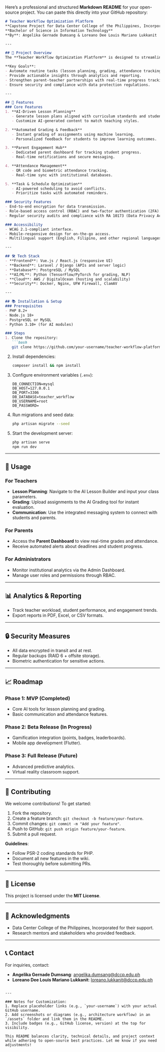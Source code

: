 Here’s a professional and structured **Markdown README** for your open-source project. You can paste this directly into your GitHub repository:

```markdown
# Teacher Workflow Optimization Platform  
**Capstone Project for Data Center College of the Philippines, Incorporated**  
**Bachelor of Science in Information Technology**  
**By**: Angelika Gernade Dumsang & Loreano Dee Louis Mariano Lukkanit  

---

## 📌 Project Overview  
The **Teacher Workflow Optimization Platform** is designed to streamline administrative tasks, enhance instructional efficiency, and foster collaboration between teachers, students, and parents. By integrating AI-driven tools, automated workflows, and robust communication features, the platform reduces teachers' non-instructional burdens, allowing them to focus on delivering quality education.  

**Key Goals**:  
- Automate routine tasks (lesson planning, grading, attendance tracking).  
- Provide actionable insights through analytics and reporting.  
- Strengthen parent-teacher partnerships with real-time progress tracking.  
- Ensure security and compliance with data protection regulations.  

---

## 🚀 Features  
### Core Features  
1. **AI-Driven Lesson Planning**  
   - Generate lesson plans aligned with curriculum standards and student needs.  
   - Customize AI-generated content to match teaching styles.  

2. **Automated Grading & Feedback**  
   - Instant grading of assignments using machine learning.  
   - Personalized feedback for students to improve learning outcomes.  

3. **Parent Engagement Hub**  
   - Dedicated parent dashboard for tracking student progress.  
   - Real-time notifications and secure messaging.  

4. **Attendance Management**  
   - QR code and biometric attendance tracking.  
   - Real-time sync with institutional databases.  

5. **Task & Schedule Optimization**  
   - AI-powered scheduling to avoid conflicts.  
   - Prioritize tasks with automated reminders.  

### Security Features  
- End-to-end encryption for data transmission.  
- Role-based access control (RBAC) and two-factor authentication (2FA).  
- Regular security audits and compliance with RA 10173 (Data Privacy Act).  

### Accessibility  
- WCAG 2.1-compliant interface.  
- Mobile-responsive design for on-the-go access.  
- Multilingual support (English, Filipino, and other regional languages).  

---

## 🛠️ Tech Stack  
- **Frontend**: Vue.js / React.js (responsive UI)  
- **Backend**: Laravel / Django (APIs and server logic)  
- **Database**: PostgreSQL / MySQL  
- **AI/ML**: Python (TensorFlow/PyTorch for grading, NLP)  
- **Cloud**: AWS / DigitalOcean (hosting and scalability)  
- **Security**: Docker, Nginx, UFW Firewall, ClamAV  

---

## 📚 Installation & Setup  
### Prerequisites  
- PHP 8.2+  
- Node.js 18+  
- PostgreSQL or MySQL  
- Python 3.10+ (for AI modules)  

### Steps  
1. Clone the repository:  
   ```bash  
   git clone https://github.com/your-username/teacher-workflow-platform.git  
   ```  
2. Install dependencies:  
   ```bash  
   composer install && npm install  
   ```  
3. Configure environment variables (`.env`):  
   ```env  
   DB_CONNECTION=mysql  
   DB_HOST=127.0.0.1  
   DB_PORT=3306  
   DB_DATABASE=teacher_workflow  
   DB_USERNAME=root  
   DB_PASSWORD=  
   ```  
4. Run migrations and seed data:  
   ```bash  
   php artisan migrate --seed  
   ```  
5. Start the development server:  
   ```bash  
   php artisan serve  
   npm run dev  
   ```  

---

## 📝 Usage  
### For Teachers  
- **Lesson Planning**: Navigate to the AI Lesson Builder and input your class parameters.  
- **Grading**: Upload assignments to the AI Grading tool for instant evaluation.  
- **Communication**: Use the integrated messaging system to connect with students and parents.  

### For Parents  
- Access the **Parent Dashboard** to view real-time grades and attendance.  
- Receive automated alerts about deadlines and student progress.  

### For Administrators  
- Monitor institutional analytics via the Admin Dashboard.  
- Manage user roles and permissions through RBAC.  

---

## 📊 Analytics & Reporting  
- Track teacher workload, student performance, and engagement trends.  
- Export reports in PDF, Excel, or CSV formats.  

---

## 🔒 Security Measures  
- All data encrypted in transit and at rest.  
- Regular backups (RAID 6 + offsite storage).  
- Biometric authentication for sensitive actions.  

---

## 📈 Roadmap  
### Phase 1: MVP (Completed)  
- Core AI tools for lesson planning and grading.  
- Basic communication and attendance features.  

### Phase 2: Beta Release (In Progress)  
- Gamification integration (points, badges, leaderboards).  
- Mobile app development (Flutter).  

### Phase 3: Full Release (Future)  
- Advanced predictive analytics.  
- Virtual reality classroom support.  

---

## 🤝 Contributing  
We welcome contributions! To get started:  
1. Fork the repository.  
2. Create a feature branch: `git checkout -b feature/your-feature`.  
3. Commit changes: `git commit -m "Add your feature"`.  
4. Push to GitHub: `git push origin feature/your-feature`.  
5. Submit a pull request.  

**Guidelines**:  
- Follow PSR-2 coding standards for PHP.  
- Document all new features in the wiki.  
- Test thoroughly before submitting PRs.  

---

## 📄 License  
This project is licensed under the **MIT License**.  

---

## 🙌 Acknowledgments  
- Data Center College of the Philippines, Incorporated for their support.  
- Research mentors and stakeholders who provided feedback.  

---

## 📞 Contact  
For inquiries, contact:  
- **Angelika Gernade Dumsang**: angelika.dumsang@dccp.edu.ph  
- **Loreano Dee Louis Mariano Lukkanit**: loreano.lukkanit@dccp.edu.ph  
```  

---

### Notes for Customization:  
1. Replace placeholder links (e.g., `your-username`) with your actual GitHub username.  
2. Add screenshots or diagrams (e.g., architecture workflow) in an `/assets` folder and link them in the README.  
3. Include badges (e.g., GitHub license, version) at the top for visibility.  

This README balances clarity, technical details, and project context while adhering to open-source best practices. Let me know if you need adjustments!
